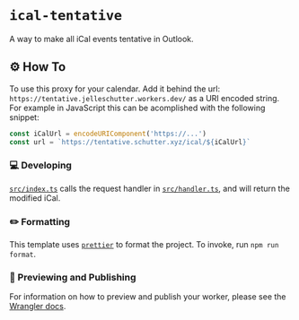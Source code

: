 # `ical-tentative`

A way to make all iCal events tentative in Outlook.

## ⚙ How To

To use this proxy for your calendar. Add it behind the url: `https://tentative.jelleschutter.workers.dev/` as a URI encoded string. For example in JavaScript this can be acomplished with the following snippet:
```javascript
const iCalUrl = encodeURIComponent('https://...')
const url = `https://tentative.schutter.xyz/ical/${iCalUrl}`
```

### 💻 Developing

[`src/index.ts`](./src/index.ts) calls the request handler in [`src/handler.ts`](./src/handler.ts), and will return the modified iCal.

### ✏️ Formatting

This template uses [`prettier`](https://prettier.io/) to format the project. To invoke, run `npm run format`.

### 👀 Previewing and Publishing

For information on how to preview and publish your worker, please see the [Wrangler docs](https://developers.cloudflare.com/workers/tooling/wrangler/commands/#publish).
